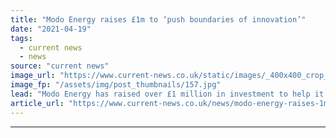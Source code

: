 ```yaml
---
title: "Modo Energy raises £1m to ‘push boundaries of innovation’"
date: "2021-04-19"
tags: 
  - current news
  - news
source: "current news"
image_url: "https://www.current-news.co.uk/static/images/_400x400_crop_center-center/Modo-Energy-co-founders-Quentin-and-Tim-image-Modo-Energy.jpg"
image_fp: "/assets/img/post_thumbnails/157.jpg"
lead: "​Modo Energy has raised over £1 million in investment to help it scale up its energy data analytics software."
article_url: "https://www.current-news.co.uk/news/modo-energy-raises-1m-to-push-boundaries-of-innovation?utm_source=rss-feeds&utm_medium=rss&utm_campaign=rss"
---
```


---
